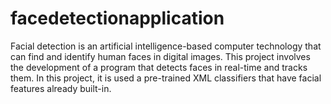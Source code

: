 # facedetectionapplication
Facial detection is an artificial intelligence-based computer technology that can find and identify human faces in digital images. This project involves the development of a program that detects faces in real-time and tracks them. In this project, it is used a pre-trained XML classifiers that have facial features already built-in.
